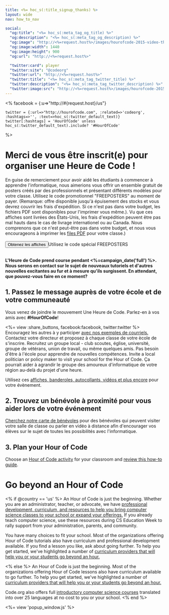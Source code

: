```yaml
---
title: <%= hoc_s(:title_signup_thanks) %>
layout: wide
nav: how_to_nav

social:
  "og:title": "<%= hoc_s(:meta_tag_og_title) %>"
  "og:description": "<%= hoc_s(:meta_tag_og_description) %>"
  "og:image": "http://<%=request.host%>/images/hourofcode-2015-video-thumbnail.png"
  "og:image:width": 1440
  "og:image:height": 900
  "og:url": "http://<%=request.host%>"

  "twitter:card": player
  "twitter:site": "@codeorg"
  "twitter:url": "http://<%=request.host%>"
  "twitter:title": "<%= hoc_s(:meta_tag_twitter_title) %>"
  "twitter:description": "<%= hoc_s(:meta_tag_twitter_description) %>"
  "twitter:image:src": "http://<%=request.host%>/images/hourofcode-2015-video-thumbnail.png"
---
```

<%
    facebook = {:u=>"http://#{request.host}/us"}

    twitter = {:url=>"http://hourofcode.com", :related=>'codeorg', :hashtags=>'', :text=>hoc_s(:twitter_default_text)}
    twitter[:hashtags] = 'HourOfCode' unless hoc_s(:twitter_default_text).include? '#HourOfCode'
%>

# Merci de vous être inscrit(e) pour organiser une Heure de Code !

En guise de remerciement pour avoir aidé les étudiants à commencer à apprendre l'informatique, nous aimerions vous offrir un ensemble gratuit de posters créés par des professionnels et présentant différents modèles pour votre classe. Utilisez le code promotionnel "FREEPOSTERS" au moment de payer. (Remarque: offre disponible jusqu'à épuisement des stocks et vous devrez couvrir les frais d'expédition. Si ce n'est pas dans votre budget, les fichiers PDF sont disponibles pour l'imprimer vous même.). Vu que ces affiches sont livrées des États-Unis, les frais d'expédition peuvent être pas mal hauts dans le cas de livrage internationel ou au Canada. Nous comprenons que ce n'est peut-être pas dans votre budget, et nous vous encourageons à imprimer les [files PDF](https://code.org/inspire) pour votre classe.)  
<br /> [<button>Obtenez les affiches</button>](https://store.code.org/products/code-org-posters-set-of-12)Utilisez le code spécial FREEPOSTERS

<br /> **L'Heure de Code prend course pendant <%=campaign_date('full') %>. Nous serons en contact sur le sujet de nouveaux tutoriels et d'autres nouvelles excitantes au fur et à mesure qu'ils surgissent. En attendant, que pouvez-vous faire en ce moment?**

## 1. Passez le message auprès de votre école et de votre communeauté

Vous venez de joindre le mouvement Une Heure de Code. Parlez-en à vos amis avec **#HourOfCode**!

<%= view :share_buttons, facebook:facebook, twitter:twitter %> <br /> Encouragez les autres à y participer [avec nos exemples de courriels.](<%= resolve_url('/promote/resources#sample-emails') %>) Contactez votre directeur et proposez à chaque classe de votre ècole de s'inscrire. Recruitez un groupe local - club scoutes, église, université, groupe de vétérans, union de travail, ou même quelques amis. Pas besoin d'être à l'école pour apprendre de nouvelles compétences. Invite a local politician or policy maker to visit your school for the Hour of Code. Ça pourrait aider à agrandir le groupe des amoureux d'informatique de votre région au-delà du projet d'une heure.

Utilisez ces [affiches, banderoles, autocollants, vidéos et plus encore](<%= resolve_url('/promote/resources') %>) pour votre évènement.

## 2. Trouvez un bénévole à proximité pour vous aider lors de votre événement

[Cherchez notre carte de bénévoles](<%= resolve_url('https://code.org/volunteer/local') %>) pour des bénévoles qui peuvent visiter votre salle de classe ou parler en vidéo à distance afin d'encourager vos élèves sur le sujet de toutes les possibilités avec l'informatique.

## 3. Plan your Hour of Code

Choose an [Hour of Code activity](https://hourofcode.com/learn) for your classroom and [review this how-to guide](<%= resolve_url('/how-to') %>).

# Go beyond an Hour of Code

<% if @country == 'us' %> An Hour of Code is just the beginning. Whether you are an administrator, teacher, or advocate, we have [professional development, curriculum, and resources to help you bring computer science classes to your school or expand your offerings.](https://code.org/yourschool) If you already teach computer science, use these resources during CS Education Week to rally support from your administration, parents, and community.

You have many choices to fit your school. Most of the organizations offering Hour of Code tutorials also have curriculum and professional development available. If you find a lesson you like, ask about going further. To help you get started, we've highlighted a number of [curriculum providers that will help you or your students go beyond an hour.](https://hourofcode.com/beyond)

<% else %> An Hour of Code is just the beginning. Most of the organizations offering Hour of Code lessons also have curriculum available to go further. To help you get started, we've highlighted a number of [curriculum providers that will help you or your students go beyond an hour.](https://hourofcode.com/beyond)

Code.org also offers full [introductory computer science courses](https://code.org/educate/curriculum/cs-fundamentals-international) translated into over 25 languages at no cost to you or your school. <% end %>

<%= view 'popup_window.js' %>
